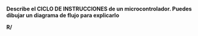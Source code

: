 **Describe el CICLO DE INSTRUCCIONES de un microcontrolador. Puedes dibujar un diagrama de flujo para explicarlo**

**R/** 